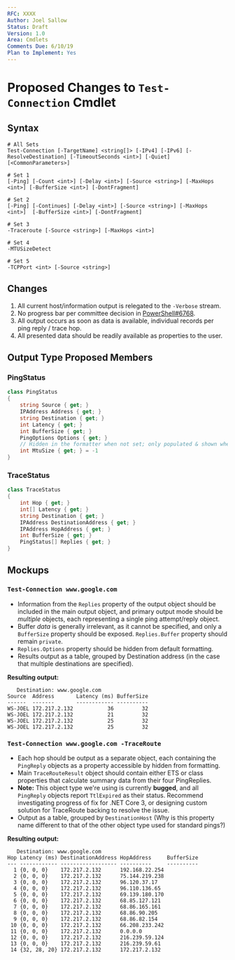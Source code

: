 ```yaml
---
RFC: XXXX
Author: Joel Sallow
Status: Draft
Version: 1.0
Area: Cmdlets
Comments Due: 6/10/19
Plan to Implement: Yes
---
```


# Proposed Changes to `Test-Connection` Cmdlet

## Syntax

```
# All Sets
Test-Connection [-TargetName] <string[]> [-IPv4] [-IPv6] [-ResolveDestination] [-TimeoutSeconds <int>] [-Quiet] [<CommonParameters>]

# Set 1
[-Ping] [-Count <int>] [-Delay <int>] [-Source <string>] [-MaxHops <int>] [-BufferSize <int>] [-DontFragment]

# Set 2
[-Ping] [-Continues] [-Delay <int>] [-Source <string>] [-MaxHops <int>]  [-BufferSize <int>] [-DontFragment] 

# Set 3
-Traceroute [-Source <string>] [-MaxHops <int>] 

# Set 4
-MTUSizeDetect

# Set 5
-TCPPort <int> [-Source <string>]
```

## Changes

1. All current host/information output is relegated to the `-Verbose` stream.
2. No progress bar per committee decision in [PowerShell#6768](https://github.com/PowerShell/PowerShell/issues/6768).
3. All output occurs as soon as data is available, individual records per ping reply / trace hop.
4. All presented data should be readily available as properties to the user.

## Output Type Proposed Members

### PingStatus

```csharp
class PingStatus
{
    string Source { get; }
    IPAddress Address { get; }
    string Destination { get; }
    int Latency { get; }
    int BufferSize { get; }
    PingOptions Options { get; }
    // Hidden in the formatter when not set; only populated & shown when using the -MtuSizeDetect switch
    int MtuSize { get; } = -1
}
```

### TraceStatus

```csharp
class TraceStatus
{
    int Hop { get; }
    int[] Latency { get; }
    string Destination { get; }
    IPAddress DestinationAddress { get; }
    IPAddress HopAddress { get; }
    int BufferSize { get; }
    PingStatus[] Replies { get; }
}
```

## Mockups

### `Test-Connection www.google.com`

- Information from the `Replies` property of the output object should be included in the main output object, and primary output mode should be _multiple_ objects, each representing a single ping attempt/reply object.
- Buffer _data_ is generally irrelevant, as it cannot be specified, and only a `BufferSize` property should be exposed. `Replies.Buffer` property should remain `private`.
- `Replies.Options` property should be hidden from default formatting.
- Results output as a table, grouped by Destination address (in the case that multiple destinations are specified).

**Resulting output:**
```code
   Destination: www.google.com
Source  Address       Latency (ms) BufferSize
------  -------       ------------ ----------
WS-JOEL 172.217.2.132           36         32
WS-JOEL 172.217.2.132           21         32
WS-JOEL 172.217.2.132           25         32
WS-JOEL 172.217.2.132           25         32
```

### `Test-Connection www.google.com -TraceRoute`

- Each hop should be output as a separate object, each containing the `PingReply` objects as a property accessible by hidden from formatting.
- Main `TraceRouteResult` object should contain either ETS or class properties that calculate summary data from their four PingReplies.
- **Note:** This object type we're using is currently **bugged**, and all `PingReply` objects report `TtlExpired` as their status. Recommend investigating progress of fix for .NET Core 3, or designing custom solution for TraceRoute backing to resolve the issue.
- Output as a table, grouped by `DestinationHost` (Why is this property name different to that of the other object type used for standard pings?)

**Resulting output:**
```code
   Destination: www.google.com
Hop Latency (ms) DestinationAddress HopAddress     BufferSize
--- ------------ ------------------ ----------     ----------
  1 {0, 0, 0}    172.217.2.132      192.168.22.254
  2 {0, 0, 0}    172.217.2.132      75.144.219.238
  3 {0, 0, 0}    172.217.2.132      96.120.37.17
  4 {0, 0, 0}    172.217.2.132      96.110.136.65
  5 {0, 0, 0}    172.217.2.132      69.139.180.170
  6 {0, 0, 0}    172.217.2.132      68.85.127.121
  7 {0, 0, 0}    172.217.2.132      68.86.165.161
  8 {0, 0, 0}    172.217.2.132      68.86.90.205
  9 {0, 0, 0}    172.217.2.132      68.86.82.154
 10 {0, 0, 0}    172.217.2.132      66.208.233.242
 11 {0, 0, 0}    172.217.2.132      0.0.0.0
 12 {0, 0, 0}    172.217.2.132      216.239.59.124
 13 {0, 0, 0}    172.217.2.132      216.239.59.61
 14 {32, 28, 20} 172.217.2.132      172.217.2.132
```
